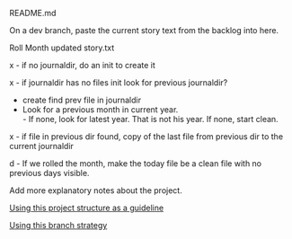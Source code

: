 README.md

On a dev branch, paste the current story text 
from the backlog into here.

Roll Month updated story.txt

x - if no journaldir, do an init to create it

x - if journaldir has no files init look for previous journaldir?
 - create find prev file in journaldir
 -  Look for a previous month in current year.  
        - If none,  look for latest year. That is not his year.   If none, start clean.

x - if file in previous dir found, copy of the last file from previous dir to the current journaldir

d - If we rolled the month, make the today file be a clean file with no previous days visible.


Add more explanatory notes about the project.

[Using this project structure as a guideline](https://www.jeffknupp.com/blog/2013/08/16/open-sourcing-a-python-project-the-right-way/)

[Using this branch strategy](https://nvie.com/posts/a-successful-git-branching-model/)